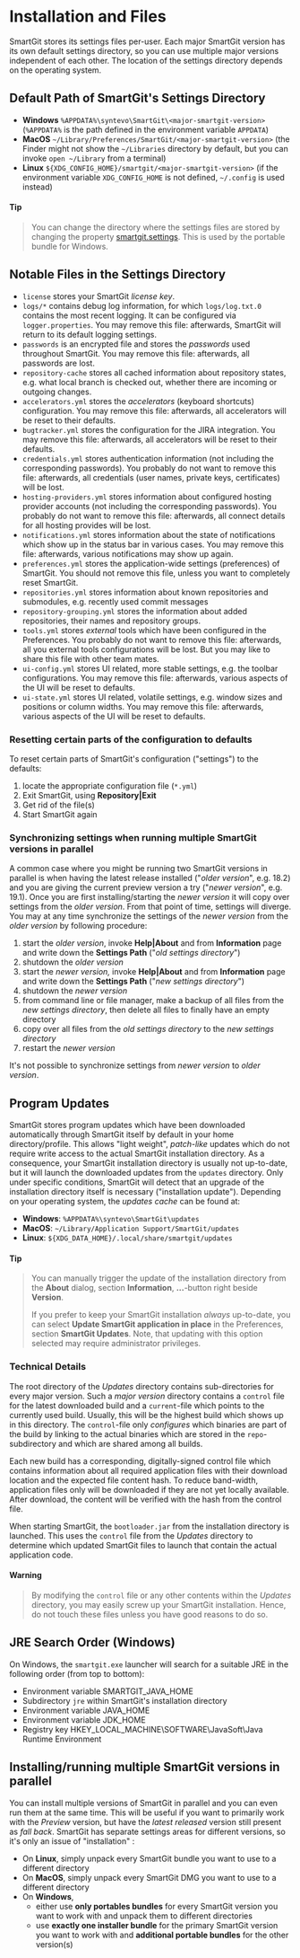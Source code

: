 # Installation and Files

SmartGit stores its settings files per-user. Each major SmartGit version
has its own default settings directory, so you can use multiple major
versions independent of each other. The location of the settings
directory depends on the operating system.

## Default Path of SmartGit's Settings Directory

-   **Windows** `%APPDATA%\syntevo\SmartGit\<major-smartgit-version>`
    (`%APPDATA%` is the path defined in the environment variable
    `APPDATA`)
-   **MacOS** `~/Library/Preferences/SmartGit/<major-smartgit-version>`
    (the Finder might not show the `~/Libraries` directory by default,
    but you can invoke `open ~/Library` from a terminal)
-   **Linux** `${XDG_CONFIG_HOME}/smartgit/<major-smartgit-version>` (if
    the environment variable `XDG_CONFIG_HOME` is not defined,
    `~/.config` is used instead)


#### Tip
>
>
>You can change the directory where the settings files are stored by
>changing the property
>[smartgit.settings](VM-options.md#location-of-the-settings-directory).
>This is used by the portable bundle for Windows.
>
>

## Notable Files in the Settings Directory

-   `license` stores your SmartGit *license key*.
-   `logs/*` contains debug log information, for which `logs/log.txt.0`
    contains the most recent logging. It can be configured via
    `logger.properties`. You may remove this file: afterwards, SmartGit
    will return to its default logging settings.
-   `passwords` is an encrypted file and stores the *passwords* used
    throughout SmartGit. You may remove this file: afterwards, all
    passwords are lost.
-   `repository-cache` stores all cached information about repository
    states, e.g. what local branch is checked out, whether there are
    incoming or outgoing changes.
-   `accelerators.yml` stores the *accelerators* (keyboard shortcuts)
    configuration. You may remove this file: afterwards, all
    accelerators will be reset to their defaults.
-   `bugtracker.yml` stores the configuration for the JIRA integration.
    You may remove this file: afterwards, all accelerators will be reset
    to their defaults.
-   `credentials.yml` stores authentication information (not including
    the corresponding passwords). You probably do not want to remove
    this file: afterwards, all credentials (user names, private keys,
    certificates) will be lost.
-   `hosting-providers.yml` stores information about configured hosting
    provider accounts (not including the corresponding passwords). You
    probably do not want to remove this file: afterwards, all connect
    details for all hosting provides will be lost.
-   `notifications.yml` stores information about the state of
    notifications which show up in the status bar in various cases. You
    may remove this file: afterwards, various notifications may show up
    again.
-   `preferences.yml` stores the application-wide settings (preferences)
    of SmartGit. You should not remove this file, unless you want to
    completely reset SmartGit.
-   `repositories.yml` stores information about known repositories and
    submodules, e.g. recently used commit messages
-   `repository-grouping.yml` stores the information about added
    repositories, their names and repository groups.
-   `tools.yml` stores *external* tools which have been configured in
    the Preferences. You probably do not want to remove this file:
    afterwards, all you external tools configurations will be lost. But
    you may like to share this file with other team mates.
-   `ui-config.yml` stores UI related, more stable settings, e.g. the
    toolbar configurations. You may remove this file: afterwards,
    various aspects of the UI will be reset to defaults.
-   `ui-state.yml` stores UI related, volatile settings, e.g. window
    sizes and positions or column widths. You may remove this file:
    afterwards, various aspects of the UI will be reset to defaults.

### Resetting certain parts of the configuration to defaults

To reset certain parts of SmartGit's configuration ("settings") to the
defaults:

1.  locate the appropriate configuration file (`*.yml`)
2.  Exit SmartGit, using **Repository\|Exit**
3.  Get rid of the file(s)
4.  Start SmartGit again

### Synchronizing settings when running multiple SmartGit versions in parallel

A common case where you might be running two SmartGit versions in
parallel is when having the latest release installed ("*older version*",
e.g. 18.2) and you are giving the current preview version a try ("*newer
version*", e.g. 19.1). Once you are first installing/starting the *newer
version* it will copy over settings from the *older version*. From that
point of time, settings will diverge. You may at any time synchronize
the settings of the *newer version* from the *older version* by
following procedure:

1.  start the *older version*, invoke **Help\|About** and from
    **Information** page and write down the **Settings Path** ("*old
    settings directory*")
2.  shutdown the *older version*
3.  start the *newer version,* invoke **Help\|About** and from
    **Information** page and write down the **Settings Path** ("*new
    settings directory*")
4.  shutdown the *newer version*
5.  from command line or file manager, make a backup of all files from
    the *new settings directory*, then delete all files to finally have
    an empty directory
6.  copy over all files from the *old settings directory* to the *new
    settings directory*
7.  restart the *newer version*



It's not possible to synchronize settings from *newer version* to *older
version*.



## Program Updates

SmartGit stores program updates which have been downloaded automatically
through SmartGit itself by default in your home directory/profile. This
allows "light weight", *patch-like* updates which do not require write
access to the actual SmartGit installation directory. As a consequence,
your SmartGit installation directory is usually not up-to-date, but it
will launch the downloaded updates from the `updates` directory. Only
under specific conditions, SmartGit will detect that an upgrade of the
installation directory itself is necessary ("installation update").
Depending on your operating system, the *updates cache* can be found at:

-   **Windows**: `%APPDATA%\syntevo\SmartGit\updates`
-   **MacOS**: `~/Library/Application Support/SmartGit/updates`
-   **Linux**: `${XDG_DATA_HOME}/.local/share/smartgit/updates`


#### Tip
>
>
>You can manually trigger the update of the installation directory from
>the **About** dialog, section **Information**, **...**-button right
>beside **Version**.
>
>If you prefer to keep your SmartGit installation *always* up-to-date,
>you can select **Update SmartGit application in place** in the
>Preferences, section **SmartGit Updates**. Note, that updating with this
>option selected may require administrator privileges.
>
>

### Technical Details

The root directory of the *Updates* directory contains sub-directories
for every major version. Such a *major version* directory contains a
`control` file for the latest downloaded build and a `current`-file
which points to the currently used build. Usually, this will be the
highest build which shows up in this directory. The `control`-file only
*configures* which binaries are part of the build by linking to the
actual binaries which are stored in the `repo`-subdirectory and which
are shared among all builds.

Each new build has a corresponding, digitally-signed control file which
contains information about all required application files with their
download location and the expected file content hash. To reduce
band-width, application files only will be downloaded if they are not
yet locally available. After download, the content will be verified with
the hash from the control file.

When starting SmartGit, the `bootloader.jar` from the installation
directory is launched. This uses the `control` file from the *Updates*
directory to determine which updated SmartGit files to launch that
contain the actual application code.


#### Warning
>
>
>By modifying the `control` file or any other contents within the
>*Updates* directory, you may easily screw up your SmartGit installation.
>Hence, do not touch these files unless you have good reasons to do so.
>
>

## JRE Search Order (Windows)

On Windows, the `smartgit.exe` launcher will search for a suitable JRE
in the following order (from top to bottom):

-   Environment variable SMARTGIT_JAVA_HOME
-   Subdirectory `jre` within SmartGit's installation directory
-   Environment variable JAVA_HOME
-   Environment variable JDK_HOME
-   Registry key HKEY_LOCAL_MACHINE\\SOFTWARE\\JavaSoft\\Java Runtime
    Environment

## Installing/running multiple SmartGit versions in parallel

You can install multiple versions of SmartGit in parallel and you can
even run them at the same time. This will be useful if you want to
primarily work with the *Preview* version, but have the *latest
released* version still present as *fall back*. SmartGit has separate
settings areas for different versions, so it's only an issue of
"installation" :

-   On **Linux**, simply unpack every SmartGit bundle you want to use to
    a different directory
-   On **MacOS**, simply unpack every SmartGit DMG you want to use to a
    different directory
-   On **Windows**,
    -   either use **only portables bundles** for every SmartGit version
        you want to work with and unpack them to different directories
    -   use **exactly one installer bundle** for the primary SmartGit
        version you want to work with and **additional portable
        bundles** for the other version(s)

  
